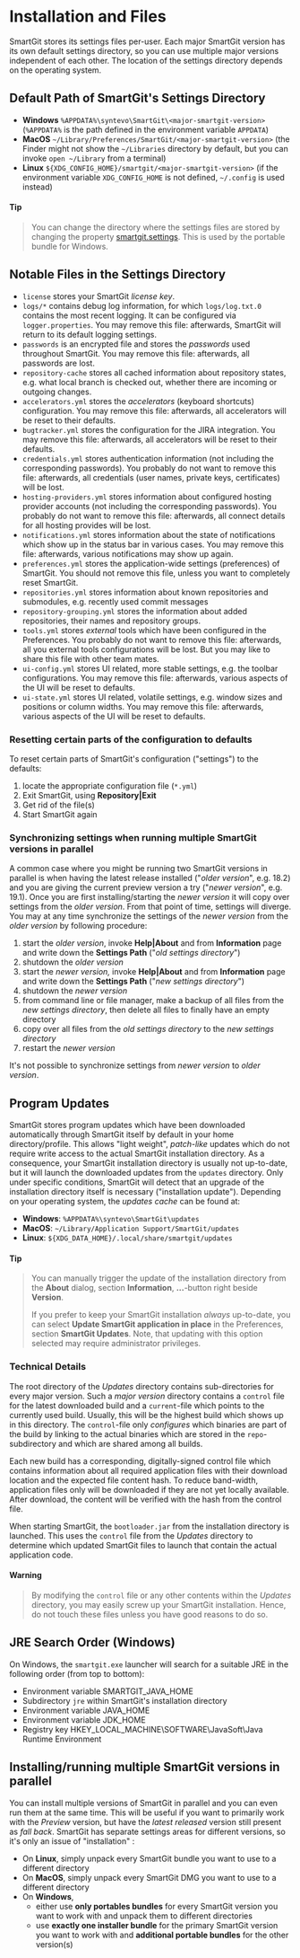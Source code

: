 # Installation and Files

SmartGit stores its settings files per-user. Each major SmartGit version
has its own default settings directory, so you can use multiple major
versions independent of each other. The location of the settings
directory depends on the operating system.

## Default Path of SmartGit's Settings Directory

-   **Windows** `%APPDATA%\syntevo\SmartGit\<major-smartgit-version>`
    (`%APPDATA%` is the path defined in the environment variable
    `APPDATA`)
-   **MacOS** `~/Library/Preferences/SmartGit/<major-smartgit-version>`
    (the Finder might not show the `~/Libraries` directory by default,
    but you can invoke `open ~/Library` from a terminal)
-   **Linux** `${XDG_CONFIG_HOME}/smartgit/<major-smartgit-version>` (if
    the environment variable `XDG_CONFIG_HOME` is not defined,
    `~/.config` is used instead)


#### Tip
>
>
>You can change the directory where the settings files are stored by
>changing the property
>[smartgit.settings](VM-options.md#location-of-the-settings-directory).
>This is used by the portable bundle for Windows.
>
>

## Notable Files in the Settings Directory

-   `license` stores your SmartGit *license key*.
-   `logs/*` contains debug log information, for which `logs/log.txt.0`
    contains the most recent logging. It can be configured via
    `logger.properties`. You may remove this file: afterwards, SmartGit
    will return to its default logging settings.
-   `passwords` is an encrypted file and stores the *passwords* used
    throughout SmartGit. You may remove this file: afterwards, all
    passwords are lost.
-   `repository-cache` stores all cached information about repository
    states, e.g. what local branch is checked out, whether there are
    incoming or outgoing changes.
-   `accelerators.yml` stores the *accelerators* (keyboard shortcuts)
    configuration. You may remove this file: afterwards, all
    accelerators will be reset to their defaults.
-   `bugtracker.yml` stores the configuration for the JIRA integration.
    You may remove this file: afterwards, all accelerators will be reset
    to their defaults.
-   `credentials.yml` stores authentication information (not including
    the corresponding passwords). You probably do not want to remove
    this file: afterwards, all credentials (user names, private keys,
    certificates) will be lost.
-   `hosting-providers.yml` stores information about configured hosting
    provider accounts (not including the corresponding passwords). You
    probably do not want to remove this file: afterwards, all connect
    details for all hosting provides will be lost.
-   `notifications.yml` stores information about the state of
    notifications which show up in the status bar in various cases. You
    may remove this file: afterwards, various notifications may show up
    again.
-   `preferences.yml` stores the application-wide settings (preferences)
    of SmartGit. You should not remove this file, unless you want to
    completely reset SmartGit.
-   `repositories.yml` stores information about known repositories and
    submodules, e.g. recently used commit messages
-   `repository-grouping.yml` stores the information about added
    repositories, their names and repository groups.
-   `tools.yml` stores *external* tools which have been configured in
    the Preferences. You probably do not want to remove this file:
    afterwards, all you external tools configurations will be lost. But
    you may like to share this file with other team mates.
-   `ui-config.yml` stores UI related, more stable settings, e.g. the
    toolbar configurations. You may remove this file: afterwards,
    various aspects of the UI will be reset to defaults.
-   `ui-state.yml` stores UI related, volatile settings, e.g. window
    sizes and positions or column widths. You may remove this file:
    afterwards, various aspects of the UI will be reset to defaults.

### Resetting certain parts of the configuration to defaults

To reset certain parts of SmartGit's configuration ("settings") to the
defaults:

1.  locate the appropriate configuration file (`*.yml`)
2.  Exit SmartGit, using **Repository\|Exit**
3.  Get rid of the file(s)
4.  Start SmartGit again

### Synchronizing settings when running multiple SmartGit versions in parallel

A common case where you might be running two SmartGit versions in
parallel is when having the latest release installed ("*older version*",
e.g. 18.2) and you are giving the current preview version a try ("*newer
version*", e.g. 19.1). Once you are first installing/starting the *newer
version* it will copy over settings from the *older version*. From that
point of time, settings will diverge. You may at any time synchronize
the settings of the *newer version* from the *older version* by
following procedure:

1.  start the *older version*, invoke **Help\|About** and from
    **Information** page and write down the **Settings Path** ("*old
    settings directory*")
2.  shutdown the *older version*
3.  start the *newer version,* invoke **Help\|About** and from
    **Information** page and write down the **Settings Path** ("*new
    settings directory*")
4.  shutdown the *newer version*
5.  from command line or file manager, make a backup of all files from
    the *new settings directory*, then delete all files to finally have
    an empty directory
6.  copy over all files from the *old settings directory* to the *new
    settings directory*
7.  restart the *newer version*



It's not possible to synchronize settings from *newer version* to *older
version*.



## Program Updates

SmartGit stores program updates which have been downloaded automatically
through SmartGit itself by default in your home directory/profile. This
allows "light weight", *patch-like* updates which do not require write
access to the actual SmartGit installation directory. As a consequence,
your SmartGit installation directory is usually not up-to-date, but it
will launch the downloaded updates from the `updates` directory. Only
under specific conditions, SmartGit will detect that an upgrade of the
installation directory itself is necessary ("installation update").
Depending on your operating system, the *updates cache* can be found at:

-   **Windows**: `%APPDATA%\syntevo\SmartGit\updates`
-   **MacOS**: `~/Library/Application Support/SmartGit/updates`
-   **Linux**: `${XDG_DATA_HOME}/.local/share/smartgit/updates`


#### Tip
>
>
>You can manually trigger the update of the installation directory from
>the **About** dialog, section **Information**, **...**-button right
>beside **Version**.
>
>If you prefer to keep your SmartGit installation *always* up-to-date,
>you can select **Update SmartGit application in place** in the
>Preferences, section **SmartGit Updates**. Note, that updating with this
>option selected may require administrator privileges.
>
>

### Technical Details

The root directory of the *Updates* directory contains sub-directories
for every major version. Such a *major version* directory contains a
`control` file for the latest downloaded build and a `current`-file
which points to the currently used build. Usually, this will be the
highest build which shows up in this directory. The `control`-file only
*configures* which binaries are part of the build by linking to the
actual binaries which are stored in the `repo`-subdirectory and which
are shared among all builds.

Each new build has a corresponding, digitally-signed control file which
contains information about all required application files with their
download location and the expected file content hash. To reduce
band-width, application files only will be downloaded if they are not
yet locally available. After download, the content will be verified with
the hash from the control file.

When starting SmartGit, the `bootloader.jar` from the installation
directory is launched. This uses the `control` file from the *Updates*
directory to determine which updated SmartGit files to launch that
contain the actual application code.


#### Warning
>
>
>By modifying the `control` file or any other contents within the
>*Updates* directory, you may easily screw up your SmartGit installation.
>Hence, do not touch these files unless you have good reasons to do so.
>
>

## JRE Search Order (Windows)

On Windows, the `smartgit.exe` launcher will search for a suitable JRE
in the following order (from top to bottom):

-   Environment variable SMARTGIT_JAVA_HOME
-   Subdirectory `jre` within SmartGit's installation directory
-   Environment variable JAVA_HOME
-   Environment variable JDK_HOME
-   Registry key HKEY_LOCAL_MACHINE\\SOFTWARE\\JavaSoft\\Java Runtime
    Environment

## Installing/running multiple SmartGit versions in parallel

You can install multiple versions of SmartGit in parallel and you can
even run them at the same time. This will be useful if you want to
primarily work with the *Preview* version, but have the *latest
released* version still present as *fall back*. SmartGit has separate
settings areas for different versions, so it's only an issue of
"installation" :

-   On **Linux**, simply unpack every SmartGit bundle you want to use to
    a different directory
-   On **MacOS**, simply unpack every SmartGit DMG you want to use to a
    different directory
-   On **Windows**,
    -   either use **only portables bundles** for every SmartGit version
        you want to work with and unpack them to different directories
    -   use **exactly one installer bundle** for the primary SmartGit
        version you want to work with and **additional portable
        bundles** for the other version(s)

  
